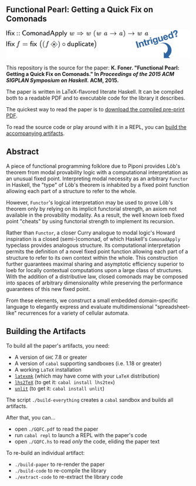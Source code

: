 Functional Pearl: Getting a Quick Fix on Comonads
-------------------------------------------------

<img src="lfix-tagged.png">

This repository is the source for the paper: **K. Foner. "Functional  Pearl: Getting  a  Quick  Fix on Comonads." In *Proceedings of the 2015 ACM SIGPLAN Symposium on Haskell.*  ACM, 2015.**

The paper is written in LaTeX-flavored literate Haskell. It can be compiled both to a readable PDF and to executable code for the library it describes.

The quickest way to read the paper is to [download the compiled pre-print PDF](https://github.com/kwf/GQFC/raw/master/GQFC.pdf).

To read the source code or play around with it in a REPL, you can [build the accompanying artifacts](https://github.com/kwf/GQFC#building-the-artifacts).

## Abstract

A piece of functional programming folklore due to Piponi provides Löb's theorem from modal provability logic with a computational interpretation as an unusual fixed point. Interpreting modal necessity as an arbitrary `Functor` in Haskell, the "type" of Löb's theorem is inhabited by a fixed point function allowing each part of a structure to refer to the whole.

However, `Functor`'s logical interpretation may be used to prove Löb's theorem only by relying on its implicit functorial strength, an axiom not available in the provability modality. As a result, the well known loeb fixed point "cheats" by using functorial strength to implement its recursion.

Rather than `Functor`, a closer Curry analogue to modal logic's Howard inspiration is a closed (semi-)comonad, of which Haskell's `ComonadApply` typeclass provides analogous structure. Its computational interpretation permits the definition of a novel fixed point function allowing each part of a structure to refer to its own context within the whole. This construction further guarantees maximal sharing and asymptotic efficiency superior to loeb for locally contextual computations upon a large class of structures. With the addition of a distributive law, closed comonads may be composed into spaces of arbitrary dimensionality while preserving the performance guarantees of this new fixed point.

From these elements, we construct a small embedded domain-specific language to elegantly express and evaluate multidimensional "spreadsheet-like" recurrences for a variety of cellular automata.

## Building the Artifacts

To build all the paper's artifacts, you need:

- A version of `GHC` 7.8 or greater
- A version of `cabal` supporting sandboxes (i.e. 1.18 or greater)
- A working `LaTeX` installation
- [`latexmk`](https://www.ctan.org/pkg/latexmk/?lang=en) (which may have come with your `LaTeX` distribution)
- [`lhs2TeX`](http://www.andres-loeh.de/lhs2tex) (to get it:  `cabal install lhs2tex`)
- [`unlit`](https://hackage.haskell.org/package/unlit) (to get it: `cabal install unlit`)

The script `./build-everything` creates a `cabal` sandbox and builds all artifacts.

After that, you can...

- open `./GQFC.pdf` to read the paper
- run `cabal repl` to launch a REPL with the paper's code
- open `./GQFC.hs` to read *only* the code, eliding the paper text

To re-build an individual artifact:

- `./build-paper` to re-render the paper
- `./build-code` to re-compile the library
- `./extract-code` to re-extract the library code
